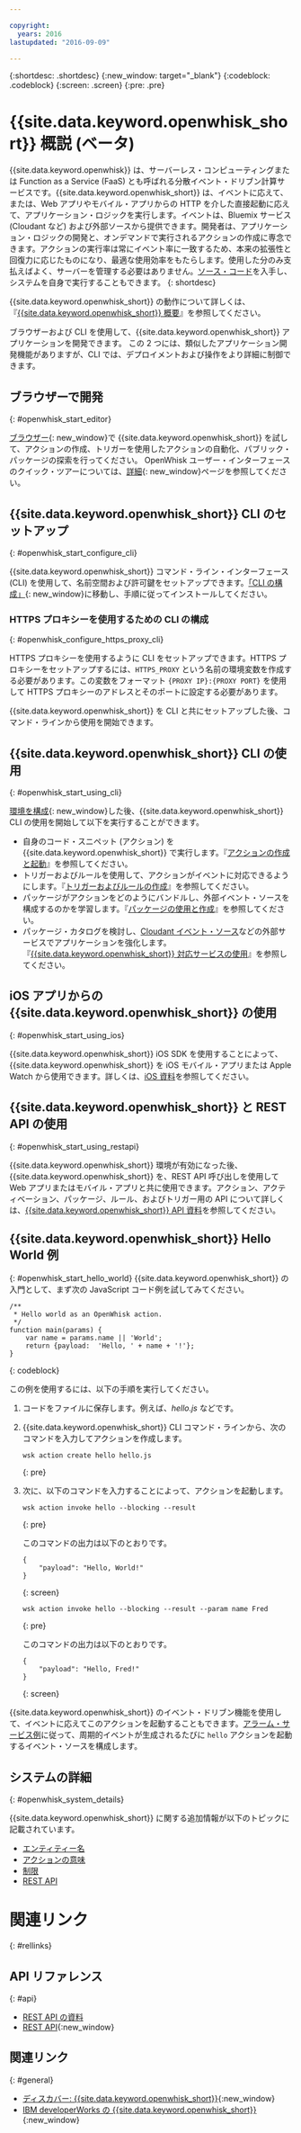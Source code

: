 ```yaml
---

copyright:
  years: 2016
lastupdated: "2016-09-09"

---
```


{:shortdesc: .shortdesc}
{:new_window: target="_blank"}
{:codeblock: .codeblock}
{:screen: .screen}
{:pre: .pre}

# {{site.data.keyword.openwhisk_short}} 概説 (ベータ)


{{site.data.keyword.openwhisk}} は、サーバーレス・コンピューティングまたは Function as a Service (FaaS) とも呼ばれる分散イベント・ドリブン計算サービスです。{{site.data.keyword.openwhisk_short}} は、イベントに応えて、または、Web アプリやモバイル・アプリからの HTTP を介した直接起動に応えて、アプリケーション・ロジックを実行します。イベントは、Bluemix サービス (Cloudant など) および外部ソースから提供できます。開発者は、アプリケーション・ロジックの開発と、オンデマンドで実行されるアクションの作成に専念できます。アクションの実行率は常にイベント率に一致するため、本来の拡張性と回復力に応じたものになり、最適な使用効率をもたらします。使用した分のみ支払えばよく、サーバーを管理する必要はありません。[ソース・コード](https://github.com/openwhisk/openwhisk)を入手し、システムを自身で実行することもできます。
{: shortdesc}

{{site.data.keyword.openwhisk_short}} の動作について詳しくは、『[{{site.data.keyword.openwhisk_short}} 概要](./openwhisk_about.html)』を参照してください。

ブラウザーおよび CLI を使用して、{{site.data.keyword.openwhisk_short}} アプリケーションを開発できます。
この 2 つには、類似したアプリケーション開発機能がありますが、CLI では、デプロイメントおよび操作をより詳細に制御できます。


## ブラウザーで開発
{: #openwhisk_start_editor}

[ブラウザー](https://console.{DomainName}/openwhisk/editor){: new_window}で {{site.data.keyword.openwhisk_short}} を試して、アクションの作成、トリガーを使用したアクションの自動化、パブリック・パッケージの探索を行ってください。
OpenWhisk ユーザー・インターフェースのクイック・ツアーについては、[詳細](https://console.{DomainName}/openwhisk/learn){: new_window}ページを参照してください。

## {{site.data.keyword.openwhisk_short}} CLI のセットアップ
{: #openwhisk_start_configure_cli}

{{site.data.keyword.openwhisk_short}} コマンド・ライン・インターフェース (CLI) を使用して、名前空間および許可鍵をセットアップできます。[「CLI の構成」](https://new-console.{DomainName}/openwhisk/cli){: new_window}に移動し、手順に従ってインストールしてください。

### HTTPS プロキシーを使用するための CLI の構成
{: #openwhisk_configure_https_proxy_cli}

HTTPS プロキシーを使用するように CLI をセットアップできます。HTTPS プロキシーをセットアップするには、`HTTPS_PROXY` という名前の環境変数を作成する必要があります。この変数をフォーマット `{PROXY IP}:{PROXY PORT}` を使用して HTTPS プロキシーのアドレスとそのポートに設定する必要があります。

{{site.data.keyword.openwhisk_short}} を CLI と共にセットアップした後、コマンド・ラインから使用を開始できます。

## {{site.data.keyword.openwhisk_short}} CLI の使用 
{: #openwhisk_start_using_cli}

[環境を構成](https://new-console.{DomainName}/openwhisk/cli){: new_window}した後、{{site.data.keyword.openwhisk_short}} CLI の使用を開始して以下を実行することができます。

* 自身のコード・スニペット (アクション) を {{site.data.keyword.openwhisk_short}} で実行します。『[アクションの作成と起動](./openwhisk_actions.html)』を参照してください。
* トリガーおよびルールを使用して、アクションがイベントに対応できるようにします。『[トリガーおよびルールの作成](./openwhisk_triggers_rules.html)』を参照してください。
* パッケージがアクションをどのようにバンドルし、外部イベント・ソースを構成するのかを学習します。『[パッケージの使用と作成](./openwhisk_packages.html)』を参照してください。
* パッケージ・カタログを検討し、[Cloudant イベント・ソース](./openwhisk_catalog.html#openwhisk_catalog_cloudant)などの外部サービスでアプリケーションを強化します。『[{{site.data.keyword.openwhisk_short}} 対応サービスの使用](./openwhisk_catalog.html)』を参照してください。


## iOS アプリからの {{site.data.keyword.openwhisk_short}} の使用
{: #openwhisk_start_using_ios}

{{site.data.keyword.openwhisk_short}} iOS SDK を使用することによって、{{site.data.keyword.openwhisk_short}} を iOS モバイル・アプリまたは Apple Watch から使用できます。詳しくは、[iOS 資料](./openwhisk_mobile_sdk.html)を参照してください。

## {{site.data.keyword.openwhisk_short}} と REST API の使用
{: #openwhisk_start_using_restapi}

{{site.data.keyword.openwhisk_short}} 環境が有効になった後、{{site.data.keyword.openwhisk_short}} を、REST API 呼び出しを使用して Web アプリまたはモバイル・アプリと共に使用できます。アクション、アクティベーション、パッケージ、ルール、およびトリガー用の API について詳しくは、[{{site.data.keyword.openwhisk_short}} API 資料](https://new-console.{DomainName}/apidocs/98)を参照してください。

## {{site.data.keyword.openwhisk_short}} Hello World 例
{: #openwhisk_start_hello_world}
{{site.data.keyword.openwhisk_short}} の入門として、まず次の JavaScript コード例を試してみてください。

```
/**
 * Hello world as an OpenWhisk action.
 */
function main(params) {
    var name = params.name || 'World';
    return {payload:  'Hello, ' + name + '!'};
}
```
{: codeblock}

この例を使用するには、以下の手順を実行してください。

1. コードをファイルに保存します。例えば、*hello.js* などです。

2. {{site.data.keyword.openwhisk_short}} CLI コマンド・ラインから、次のコマンドを入力してアクションを作成します。

    ```
    wsk action create hello hello.js
    ```
    {: pre}

3. 次に、以下のコマンドを入力することによって、アクションを起動します。

    ```
    wsk action invoke hello --blocking --result
    ```
    {: pre}  

    このコマンドの出力は以下のとおりです。

    ```
    {
        "payload": "Hello, World!"
    }
    ```
    {: screen}

    ```
    wsk action invoke hello --blocking --result --param name Fred
    ```
    {: pre}  

    このコマンドの出力は以下のとおりです。

    ```
    {
        "payload": "Hello, Fred!"
    }
    ```
    {: screen}

{{site.data.keyword.openwhisk_short}} のイベント・ドリブン機能を使用して、イベントに応えてこのアクションを起動することもできます。[アラーム・サービス例](./openwhisk_packages.html#openwhisk_packages_trigger)に従って、周期的イベントが生成されるたびに `hello` アクションを起動するイベント・ソースを構成します。


## システムの詳細
{: #openwhisk_system_details}

{{site.data.keyword.openwhisk_short}} に関する追加情報が以下のトピックに記載されています。

* [エンティティー名](./openwhisk_reference.html#openwhisk_entities)
* [アクションの意味](./openwhisk_reference.html#openwhisk_semantics)
* [制限](./openwhisk_reference.html#openwhisk_syslimits)
* [REST API](https://new-console.{DomainName}/apidocs/98)

# 関連リンク
{: #rellinks}

## API リファレンス
{: #api}
* [REST API の資料](./openwhisk_reference.html#openwhisk_ref_restapi)
* [REST API](https://new-console.{DomainName}/apidocs/98){:new_window}

## 関連リンク
{: #general}
* [ディスカバー: {{site.data.keyword.openwhisk_short}}](http://www.ibm.com/cloud-computing/bluemix/openwhisk/){:new_window}
* [IBM developerWorks の {{site.data.keyword.openwhisk_short}}](https://developer.ibm.com/openwhisk/){:new_window}
